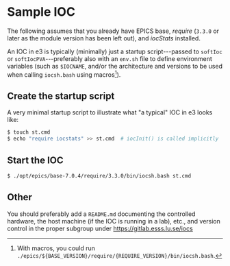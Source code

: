 # Sample IOC

The following assumes that you already have EPICS base, *require* (`3.3.0` or later as the module version has been left out), and *iocStats* installed.

An IOC in e3 is typically (minimally) just a startup script---passed to `softIoc` or `softIocPVA`---preferably also with an `env.sh` file to define environment variables (such as `$IOCNAME`, and/or the architecture and versions to be used when calling `iocsh.bash` using macros[^1]).

## Create the startup script

A very minimal startup script to illustrate what "a typical" IOC in e3 looks like:

```bash
$ touch st.cmd
$ echo "require iocstats" >> st.cmd  # iocInit() is called implicitly
```

## Start the IOC

```bash
$ ./opt/epics/base-7.0.4/require/3.3.0/bin/iocsh.bash st.cmd
```

## Other

You should preferably add a `README.md` documenting the controlled hardware, the host machine (if the IOC is running in a lab), etc., and version control in the proper subgroup under <https://gitlab.esss.lu.se/iocs>


[^1]: With macros, you could run `./epics/${BASE_VERSION}/require/{REQUIRE_VERSION}/bin/iocsh.bash`.
